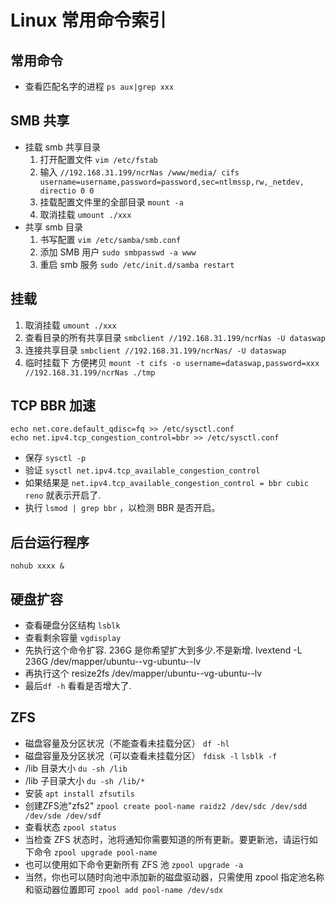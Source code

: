 # Linux 常用命令索引

## 常用命令

- 查看匹配名字的进程 `ps aux|grep xxx`

## SMB 共享

- 挂载 smb 共享目录
  1. 打开配置文件 `vim /etc/fstab`
  2. 输入 `//192.168.31.199/ncrNas /www/media/ cifs username=username,password=password,sec=ntlmssp,rw,_netdev, directio 0 0`
  3. 挂载配置文件里的全部目录 `mount -a`
  4. 取消挂载 `umount ./xxx`
- 共享 smb 目录
  1. 书写配置 `vim /etc/samba/smb.conf`
  2. 添加 SMB 用户 `sudo smbpasswd -a www`
  3. 重启 smb 服务 `sudo /etc/init.d/samba restart`

## 挂载

1.  取消挂载 `umount ./xxx`
2.  查看目录的所有共享目录 `smbclient //192.168.31.199/ncrNas -U dataswap`
3.  连接共享目录 `smbclient //192.168.31.199/ncrNas/ -U dataswap`
4.  临时挂载下 方便拷贝 `mount -t cifs -o username=dataswap,password=xxx //192.168.31.199/ncrNas ./tmp`
## TCP BBR 加速

```
echo net.core.default_qdisc=fq >> /etc/sysctl.conf
echo net.ipv4.tcp_congestion_control=bbr >> /etc/sysctl.conf
```

- 保存 `sysctl -p`
- 验证 `sysctl net.ipv4.tcp_available_congestion_control`
- 如果结果是 `net.ipv4.tcp_available_congestion_control = bbr cubic reno` 就表示开启了.
- 执行 `lsmod | grep bbr` ，以检测 BBR 是否开启。

## 后台运行程序

`nohub xxxx &`

## 硬盘扩容
- 查看硬盘分区结构 `lsblk`
- 查看剩余容量 `vgdisplay`
- 先执行这个命令扩容. 236G 是你希望扩大到多少.不是新增.
lvextend -L 236G /dev/mapper/ubuntu--vg-ubuntu--lv
- 再执行这个
resize2fs /dev/mapper/ubuntu--vg-ubuntu--lv
- 最后`df -h` 看看是否增大了.

## ZFS
- 磁盘容量及分区状况（不能查看未挂载分区） `df -hl`
- 磁盘容量及分区状况（可以查看未挂载分区） `fdisk -l` `lsblk -f`
-  /lib 目录大小 `du -sh /lib`
- /lib 子目录大小 `du -sh /lib/*`
- 安装 `apt install zfsutils`
- 创建ZFS池"zfs2" `zpool create pool-name raidz2 /dev/sdc /dev/sdd /dev/sde /dev/sdf`
- 查看状态 `zpool status`
- 当检查 ZFS 状态时，池将通知你需要知道的所有更新。要更新池，请运行如下命令 `zpool upgrade pool-name`
- 也可以使用如下命令更新所有 ZFS 池 `zpool upgrade -a`
- 当然，你也可以随时向池中添加新的磁盘驱动器，只需使用 zpool 指定池名称和驱动器位置即可 `zpool add pool-name /dev/sdx`